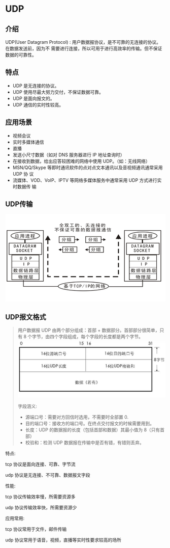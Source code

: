 # UDP

## 介绍
UDP(User Datagram Protocol) : ⽤户数据报协议，是不可靠的⽆连接的协议。在数据发送前，因为不
需要进⾏连接，所以可⽤于进⾏⾼效率的传输。但不保证数据的可靠性。

## 特点
- UDP 是⽆连接的协议。
- UDP 使⽤尽最⼤努⼒交付，不保证数据可靠。
- UDP 是⾯向报⽂的。
- UDP 通信的实时性较⾼。

## 应用场景
- 视频会议
- 实时多媒体通信
- 直播
- 发送⼩尺⼨数据（如对 DNS 服务器进⾏ IP 地址查询时）
- 在接收到数据，给出应答较困难的⽹络中使⽤ UDP。（如：⽆线⽹络）
- MSN/QQ/Skype 等即时通讯软件的点对点⽂本通讯以及⾳视频通讯通常采⽤ UDP 协
  议
- 流媒体、VOD、VoIP、IPTV 等⽹络多媒体服务中通常采⽤ UDP ⽅式进⾏实时数据传
  输

## UDP传输
![img_78.png](img_78.png)

## UDP报文格式
>⽤户数据报 UDP 由两个部分组成：⾸部 + 数据部分。⾸部部分很简单，只有 8 个字节，由四个字段组成，每个字段的⻓度都是两个字节。
> ![img_79.png](img_79.png)
> 
> 字段涵义: 
> - 源端口号：需要对⽅回信时选⽤，不需要时全部置 0.
> - 目的端口号：接收⽅的端口号。在终点交付报⽂的时候需要⽤到。
> - ⻓度：UDP 的数据报的⻓度（包括⾸部和数据）其最⼩值为 8（只有⾸部）
> - 校验和：检测 UDP 数据报在传输中是否有错，有错则丢弃。

特点:

tcp 协议是⾯向连接、可靠、字节流

udp 协议是⽆连接、不可靠、数据报⽂字段

性能:

tcp 协议传输效率慢，所需要资源多

udp 协议传输效率快，所需要资源少

应⽤常⽤:

tcp 协议常⽤于⽂件，邮件传输

udp 协议常⽤于语⾳，视频，直播等实时性要求较⾼的场所
